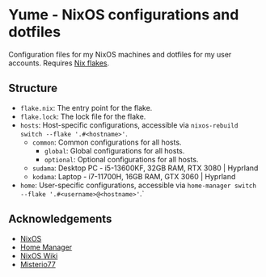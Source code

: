 # Yume - NixOS configurations and dotfiles

Configuration files for my NixOS machines and dotfiles for my user accounts. Requires [Nix flakes](https://nixos.wiki/wiki/Flakes).

## Structure

- `flake.nix`: The entry point for the flake.
- `flake.lock`: The lock file for the flake.
- `hosts`: Host-specific configurations, accessible via `nixos-rebuild switch --flake '.#<hostname>'`.
  - `common`: Common configurations for all hosts.
    - `global`: Global configurations for all hosts.
    - `optional`: Optional configurations for all hosts.
  - `sudama`: Desktop PC - i5-13600KF, 32GB RAM, RTX 3080 | Hyprland
  - `kodama`: Laptop - i7-11700H, 16GB RAM, GTX 3060 | Hyprland
- `home`: User-specific configurations, accessible via `home-manager switch --flake '.#<username>@<hostname>'`.`

## Acknowledgements

- [NixOS](https://nixos.org/)
- [Home Manager](https://github.com/nix-community/home-manager)
- [NixOS Wiki](https://nixos.wiki/)
- [Misterio77](https://github.com/Misterio77)
